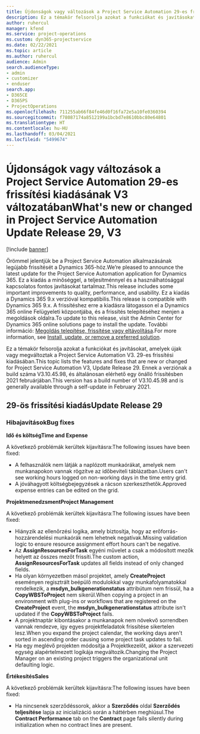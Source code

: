 ```yaml
---
title: Újdonságok vagy változások a Project Service Automation 29-es frissítési kiadásának V3 változatában
description: Ez a témakör felsorolja azokat a funkciókat és javításokat, amelyek elérhetők a Project Service Automation V3. 29-os frissítési kiadásában.
author: ruhercul
manager: kfend
ms.service: project-operations
ms.custom: dyn365-projectservice
ms.date: 02/22/2021
ms.topic: article
ms.author: ruhercul
audience: Admin
search.audienceType:
- admin
- customizer
- enduser
search.app:
- D365CE
- D365PS
- ProjectOperations
ms.openlocfilehash: 711255ab66f84fe46d0f16fa72e5a10fe0360394
ms.sourcegitcommit: f78087174a8512199a1bcbd7e8610bbc80e64801
ms.translationtype: HT
ms.contentlocale: hu-HU
ms.lasthandoff: 03/04/2021
ms.locfileid: "5499674"
---
```

# <a name="whats-new-or-changed-in-project-service-automation-update-release-29-v3"></a><span data-ttu-id="37756-103">Újdonságok vagy változások a Project Service Automation 29-es frissítési kiadásának V3 változatában</span><span class="sxs-lookup"><span data-stu-id="37756-103">What's new or changed in Project Service Automation Update Release 29, V3</span></span>

[!include [banner](../includes/psa-now-project-operations.md)]

<span data-ttu-id="37756-104">Örömmel jelentjük be a Project Service Automation alkalmazásának legújabb frissítését a Dynamics 365-höz.</span><span class="sxs-lookup"><span data-stu-id="37756-104">We’re pleased to announce the latest update for the Project Service Automation application for Dynamics 365.</span></span> <span data-ttu-id="37756-105">Ez a kiadás a minőséggel, a teljesítménnyel és a használhatósággal kapcsolatos fontos javításokat tartalmaz.</span><span class="sxs-lookup"><span data-stu-id="37756-105">This release includes some important improvements to quality, performance, and usability.</span></span> <span data-ttu-id="37756-106">Ez a kiadás a Dynamics 365 9.x verzióval kompatibilis.</span><span class="sxs-lookup"><span data-stu-id="37756-106">This release is compatible with Dynamics 365 9.x.</span></span> <span data-ttu-id="37756-107">A frissítéshez erre a kiadásra látogasson el a Dynamics 365 online Felügyeleti központjába, és a frissítés telepítéséhez menjen a megoldások oldalra.</span><span class="sxs-lookup"><span data-stu-id="37756-107">To update to this release, visit the Admin Center for Dynamics 365 online solutions page to install the update.</span></span> <span data-ttu-id="37756-108">További információ: [Megoldás telepítése, frissítése vagy eltávolítása](https://docs.microsoft.com/power-platform/admin/install-remove-preferred-solution).</span><span class="sxs-lookup"><span data-stu-id="37756-108">For more information, see [Install, update, or remove a preferred solution](https://docs.microsoft.com/power-platform/admin/install-remove-preferred-solution).</span></span>

<span data-ttu-id="37756-109">Ez a témakör felsorolja azokat a funkciókat és javításokat, amelyek újak vagy megváltoztak a Project Service Automation V3. 29-es frissítési kiadásában.</span><span class="sxs-lookup"><span data-stu-id="37756-109">This topic lists the features and fixes that are new or changed for Project Service Automation V3, Update Release 29.</span></span> <span data-ttu-id="37756-110">Ennek a verziónak a build száma V3.10.45.98, és általánosan elérhető egy önálló frissítésben 2021 februárjában.</span><span class="sxs-lookup"><span data-stu-id="37756-110">This version has a build number of V3.10.45.98 and is generally available through a self-update in February 2021.</span></span>

## <a name="update-release-29"></a><span data-ttu-id="37756-111">29-ös frissítési kiadás</span><span class="sxs-lookup"><span data-stu-id="37756-111">Update Release 29</span></span>

### <a name="bug-fixes"></a><span data-ttu-id="37756-112">Hibajavítások</span><span class="sxs-lookup"><span data-stu-id="37756-112">Bug fixes</span></span>

<span data-ttu-id="37756-113">**Idő és költség**</span><span class="sxs-lookup"><span data-stu-id="37756-113">**Time and Expense**</span></span>

<span data-ttu-id="37756-114">A következő problémák kerültek kijavításra:</span><span class="sxs-lookup"><span data-stu-id="37756-114">The following issues have been fixed:</span></span>

- <span data-ttu-id="37756-115">A felhasználók nem látják a naplózott munkaórákat, amelyek nem munkanapokon vannak rögzítve az időbeviteli táblázatban.</span><span class="sxs-lookup"><span data-stu-id="37756-115">Users can't see working hours logged on non-working days in the time entry grid.</span></span>
- <span data-ttu-id="37756-116">A jóváhagyott költségbejegyzések a rácson szerkeszthetők.</span><span class="sxs-lookup"><span data-stu-id="37756-116">Approved expense entries can be edited on the grid.</span></span>

<span data-ttu-id="37756-117">**Projektmenedzsment**</span><span class="sxs-lookup"><span data-stu-id="37756-117">**Project Management**</span></span>

<span data-ttu-id="37756-118">A következő problémák kerültek kijavításra:</span><span class="sxs-lookup"><span data-stu-id="37756-118">The following issues have been fixed:</span></span>

- <span data-ttu-id="37756-119">Hiányzik az ellenőrzési logika, amely biztosítja, hogy az erőforrás-hozzárendelési munkaórák nem lehetnek negatívak.</span><span class="sxs-lookup"><span data-stu-id="37756-119">Missing validation logic to ensure resource assignment effort hours can't be negative.</span></span>
- <span data-ttu-id="37756-120">Az **AssignResourcesForTask** egyéni művelet a csak a módosított mezők helyett az összes mezőt frissíti.</span><span class="sxs-lookup"><span data-stu-id="37756-120">The custom action, **AssignResourcesForTask** updates all fields instead of only changed fields.</span></span>
- <span data-ttu-id="37756-121">Ha olyan környezetben másol projektet, amely **CreateProject** eseményen regisztrált beépülő modulokkal vagy munkafolyamatokkal rendelkezik, a **msdyn_bulkgenerationstatus** attribútum nem frissül, ha a **CopyWBSToProject** nem sikerül.</span><span class="sxs-lookup"><span data-stu-id="37756-121">When copying a project in an environment with plug-ins or workflows that are registered on the **CreateProject** event, the **msdyn_bulkgenerationstatus** attribute isn't updated if the **CopyWBSToProject** fails.</span></span>
- <span data-ttu-id="37756-122">A projektnaptár kibontásakor a munkanapok nem növekvő sorrendben vannak rendezve, így egyes projektfeladatok frissítése sikertelen lesz.</span><span class="sxs-lookup"><span data-stu-id="37756-122">When you expand the project calendar, the working days aren't sorted in ascending order causing some project task updates to fail.</span></span>
- <span data-ttu-id="37756-123">Ha egy meglévő projekten módosítja a Projektkezelőt, akkor a szervezeti egység alapértelmezett logikája megváltozik.</span><span class="sxs-lookup"><span data-stu-id="37756-123">Changing the Project Manager on an existing project triggers the organizational unit defaulting logic.</span></span>

<span data-ttu-id="37756-124">**Értékesítés**</span><span class="sxs-lookup"><span data-stu-id="37756-124">**Sales**</span></span>

<span data-ttu-id="37756-125">A következő problémák kerültek kijavításra:</span><span class="sxs-lookup"><span data-stu-id="37756-125">The following issues have been fixed:</span></span>

- <span data-ttu-id="37756-126">Ha nincsenek szerződéssorok, akkor a **Szerződés** oldal **Szerződés teljesítése** lapja az inicializáció során a háttérben meghiúsul.</span><span class="sxs-lookup"><span data-stu-id="37756-126">The **Contract Performance** tab on the **Contract** page fails silently during initialization when no contract lines are present.</span></span>
